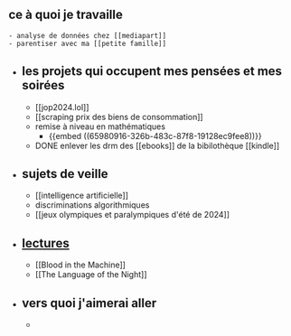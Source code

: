 ## ce à quoi je travaille
	- analyse de données chez [[mediapart]]
	- parentiser avec ma [[petite famille]]
- ## les projets qui occupent mes pensées et mes soirées
	- [[jop2024.lol]]
	- [[scraping prix des biens de consommation]]
	- remise à niveau en mathématiques
		- {{embed ((65980916-326b-483c-87f8-19128ec9fee8))}}
	- DONE enlever les drm des [[ebooks]] de la bibilothèque [[kindle]]
- ## sujets de veille
	- [[intelligence artificielle]]
	- discriminations algorithmiques
	- [[jeux olympiques et paralympiques d'été de 2024]]
- ## [lectures](lire)
	- [[Blood in the Machine]]
	- [[The Language of the Night]]
- ## vers quoi j'aimerai aller
	-
